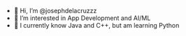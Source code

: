 - 👋 Hi, I’m @josephdelacruzzz
- 👀 I’m interested in App Development and AI/ML
- 🌱 I currently know Java and C++, but am learning Python

